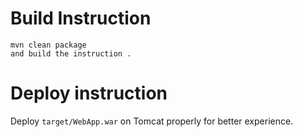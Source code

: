 

#  Build Instruction


```
mvn clean package
and build the instruction .
```

#     Deploy instruction

Deploy ```target/WebApp.war``` on Tomcat properly for better experience.

